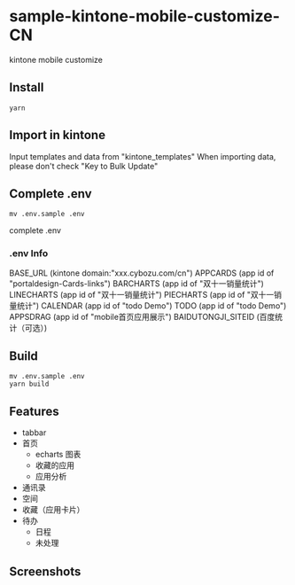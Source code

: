 # sample-kintone-mobile-customize-CN
kintone mobile customize

## Install
```console
yarn
```

## Import in kintone
Input templates and data from "kintone_templates"
When importing data, please don't check "Key to Bulk Update"

## Complete .env
```console
mv .env.sample .env
```
complete .env

### .env Info
BASE_URL               (kintone domain:"xxx.cybozu.com/cn")
APPCARDS               (app id of "portaldesign-Cards-links")
BARCHARTS              (app id of "双十一销量统计")
LINECHARTS             (app id of "双十一销量统计")
PIECHARTS              (app id of "双十一销量统计")
CALENDAR               (app id of "todo Demo")
TODO                   (app id of "todo Demo")
APPSDRAG               (app id of "mobile首页应用展示")
BAIDUTONGJI_SITEID     (百度统计（可选）)

## Build

```console
mv .env.sample .env
yarn build
```

## Features 
- tabbar
- 首页
  - echarts 图表
  - 收藏的应用
  - 应用分析
- 通讯录
- 空间
- 收藏（应用卡片）
- 待办
  - 日程
  - 未处理 

## Screenshots


